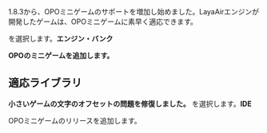 

1.8.3から、OPOミニゲームのサポートを増加し始めました。LayaAirエンジンが開発したゲームは、OPOミニゲームに素早く適応できます。

を選択します。**エンジン・バンク**


  **OPOのミニゲームを追加します。**

  

##   **適応ライブラリ**


  **小さいゲームの文字のオフセットの問題を修復しました。**
を選択します。**IDE**

OPOミニゲームのリリースを追加します。
